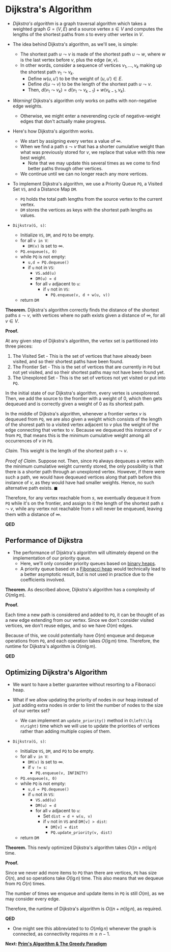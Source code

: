 # Dijkstra's Algorithm

* *Dijkstra's algorithm* is a graph traversal algorithm which takes a weighted graph $G = \left(V, E\right)$ and a source vertex $s\in V$ and computes the lengths of the shortest paths from $s$ to every other vertex in $V$.

* The idea behind Dijkstra's algorithm, as we'll see, is simple:
    * The shortest path $u \leadsto v$ is made of the shortest path $u \leadsto w$, where $w$ is the last vertex before $v$, plus the edge $\left(w, v\right)$.
    * In other words, consider a sequence of vertices $v_{1},\ldots, v_{k}$ making up the shortest path $v_{1}\leadsto v_{k}$.
        * Define $w\left(u, u'\right)$ to be the weight of $\left(u, u'\right)\in E$.
        * Define $d\left(u\leadsto v\right)$ to be the length of the shortest path $u\leadsto v$.
        * Then, $d\left(v_{1}\leadsto v_{k}\right) = d\left(v_{1}\leadsto v_{k-1}\right) + w\left(v_{k-1}, v_{k}\right)$.

* *Warning!* Dijkstra's algorithm only works on paths with non-negative edge weights.
    * Otherwise, we might enter a neverending cycle of negative-weight edges that don't actually make progress.

* Here's how Dijkstra's algorithm works.
    * We start by assigning every vertex a value of $\infty$.
    * When we find a path $s\leadsto v$ that has a shorter cumulative weight than what was previously stored for $v$, we replace that value with this new best weight.
        * Note that we may update this several times as we come to find better paths through other vertices.
    * We continue until we can no longer reach any more vertices.

* To implement Dijkstra's algorithm, we use a Priority Queue `PQ`, a Visited Set `VS`, and a Distance Map `DM`.
    * `PQ` holds the total path lengths from the source vertex to the current vertex.
    * `DM` stores the vertices as keys with the shortest path lengths as values.

* `Dijkstra(G, s)`:
    * Initialize `VS`, `DM`, and `PQ` to be empty.
    * for all `v in V`:
        * `DM(v)` is set to $\infty$.
    * `PQ.enqueue(s, 0)`
    * while `PQ` is not empty:
        * `u,d = PQ.dequeue()`
        * if `u` not in `VS`:
            * `VS.add(u)`
            * `DM(u) = d`
            * for all `v` adjacent to `u`:
                * if `v` not in `VS`:
                    * `PQ.enqueue(v, d + w(u, v))`
    * return `DM`

**Theorem.** Dijkstra's algorithm correctly finds the distance of the shortest paths $s\leadsto v$, with vertices where no path exists given a distance of $\infty$, for all $v\in V$.

**Proof.**

At any given step of Dijkstra's algorithm, the vertex set is partitioned into three pieces:
1. The Visited Set - This is the set of vertices that have already been visited, and so their shortest paths have been found.
2. The Frontier Set - This is the set of vertices that are currently in `PQ` but not yet visited, and so their shortest paths may not have been found yet.
3. The Unexplored Set - This is the set of vertices not yet visited or put into `PQ`.

In the initial state of our Dijkstra's algorithm, every vertex is unexplorered. Then, we add the source to the frontier with a weight of 0, which then gets dequeued and is correctly given a weight of 0 as its shortest path.

In the middle of Dijkstra's algorithm, whenever a frontier vertex $v$ is dequeued from `PQ`, we are also given a weight which consists of the length of the shorest path to a visited vertex adjacent to $v$ plus the weight of the edge connecting that vertex to $v$. Because we dequeued this instance of $v$ from `PQ`, that means this is the minimum cumulative weight among all occurrences of $v$ in `PQ`.

*Claim.* This weight is the length of the shortest path $s\leadsto v$.

*Proof of Claim.* Suppose not. Then, since `PQ` always dequeues a vertex with the minimum cumulative weight currently stored, the only possibility is that there is a shorter path through an unexplored vertex. However, if there were such a path, we would have dequeued vertices along that path before this instance of $v$, as they would have had smaller weights. Hence, no such alternative path exists. $\blacksquare$

Therefore, for any vertex reachable from $s$, we eventually dequeue it from `PQ` while it's on the frontier, and assign to it the length of the shortest path $s\leadsto v$, while any vertex not reachable from $s$ will never be enqueued, leaving them with a distance of $\infty$.

**QED**

## Performance of Dijkstra

* The performance of Dijsktra's algorithm will ultimately depend on the implementation of our priority queue.
    * Here, we'll only consider priority queues based on [binary heaps](./11.BinaryHeaps.md).
    * A priority queue based on a [Fibonacci heap](https://en.wikipedia.org/wiki/Fibonacci_heap) would technically lead to a better asymptotic result, but is not used in practice due to the coefficients involved.

**Theorem.** As described above, Dijkstra's algorithm has a complexity of $O\left(m \lg m\right)$.

**Proof.**

Each time a new path is considered and added to `PQ`, it can be thought of as a new edge extending from our vertex. Since we don't consider visited vertices, we don't reuse edges, and so we have $O\left(m\right)$ edges.

Because of this, we could potentially have $O\left(m\right)$ enqueue and dequeue operations from `PQ`, and each operation takes $O\left(\lg m\right)$ time. Therefore, the runtime for Dijkstra's algorithm is $O\left(m \lg m\right)$.

**QED**

## Optimizing Dijkstra's Algorithm

* We want to have a better guarantee without resorting to a Fibonacci heap.

* What if we allow updating the priority of nodes in our heap instead of just adding extra nodes in order to limit the number of nodes to the size of our vertex set?
    * We can implement an `update_priority()` method in `O\left(\lg n\right)` time which we will use to update the priorities of vertices rather than adding multiple copies of them.

* `Dijkstra(G, s)`:
    * Initialize `VS`, `DM`, and `PQ` to be empty.
    * for all `v in V`:
        * `DM(v)` is set to $\infty$.
        * if `v != s`:
            * `PQ.enqueue(v, INFINITY)`
    * `PQ.enqueue(s, 0)`
    * while `PQ` is not empty:
        * `u,d = PQ.dequeue()`
        * if `u` not in `VS`:
            * `VS.add(u)`
            * `DM(u) = d`
            * for all `v` adjacent to `u`:
                * Set `dist = d + w(u, v)`
                * if `v` not in `VS` and `DM[v] > dist`:
                    * `DM[v] = dist`
                    * `PQ.update_priority(v, dist)`
    * return `DM`

**Theorem.** This newly optimized Dijkstra's algorithm takes $O\left(\left(n + m\right) \lg n\right)$ time.

**Proof.**

Since we never add more items to `PQ` than there are vertices, `PQ` has size $O\left(n\right)$, and so operations take $O\left(\lg n\right)$ time. This also means that we dequeue from `PQ` $O\left(n\right)$ times.

The number of times we enqueue and update items in `PQ` is still $O\left(m\right)$, as we may consider every edge.

Therefore, the runtime of Dijkstra's algorithm is $O\left(\left(n + m\right) \lg n\right)$, as required.

**QED**

* One might see this abbreviated to to $O\left(m \lg n\right)$ whenever the graph is connected, as connectivity requires $m\geq n - 1$.

**Next: [Prim's Algorithm & The Greedy Paradigm](./26.Prim.md)**